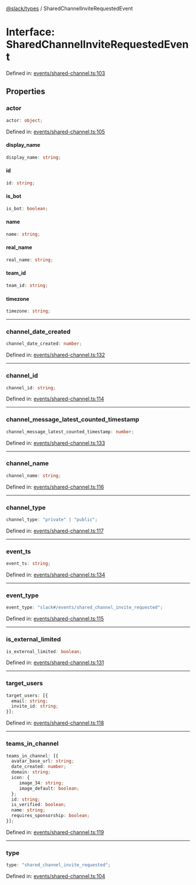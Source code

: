 [@slack/types](../index.md) / SharedChannelInviteRequestedEvent

# Interface: SharedChannelInviteRequestedEvent

Defined in: [events/shared-channel.ts:103](https://github.com/slackapi/node-slack-sdk/blob/main/packages/types/src/events/shared-channel.ts#L103)

## Properties

### actor

```ts
actor: object;
```

Defined in: [events/shared-channel.ts:105](https://github.com/slackapi/node-slack-sdk/blob/main/packages/types/src/events/shared-channel.ts#L105)

#### display\_name

```ts
display_name: string;
```

#### id

```ts
id: string;
```

#### is\_bot

```ts
is_bot: boolean;
```

#### name

```ts
name: string;
```

#### real\_name

```ts
real_name: string;
```

#### team\_id

```ts
team_id: string;
```

#### timezone

```ts
timezone: string;
```

***

### channel\_date\_created

```ts
channel_date_created: number;
```

Defined in: [events/shared-channel.ts:132](https://github.com/slackapi/node-slack-sdk/blob/main/packages/types/src/events/shared-channel.ts#L132)

***

### channel\_id

```ts
channel_id: string;
```

Defined in: [events/shared-channel.ts:114](https://github.com/slackapi/node-slack-sdk/blob/main/packages/types/src/events/shared-channel.ts#L114)

***

### channel\_message\_latest\_counted\_timestamp

```ts
channel_message_latest_counted_timestamp: number;
```

Defined in: [events/shared-channel.ts:133](https://github.com/slackapi/node-slack-sdk/blob/main/packages/types/src/events/shared-channel.ts#L133)

***

### channel\_name

```ts
channel_name: string;
```

Defined in: [events/shared-channel.ts:116](https://github.com/slackapi/node-slack-sdk/blob/main/packages/types/src/events/shared-channel.ts#L116)

***

### channel\_type

```ts
channel_type: "private" | "public";
```

Defined in: [events/shared-channel.ts:117](https://github.com/slackapi/node-slack-sdk/blob/main/packages/types/src/events/shared-channel.ts#L117)

***

### event\_ts

```ts
event_ts: string;
```

Defined in: [events/shared-channel.ts:134](https://github.com/slackapi/node-slack-sdk/blob/main/packages/types/src/events/shared-channel.ts#L134)

***

### event\_type

```ts
event_type: "slack#/events/shared_channel_invite_requested";
```

Defined in: [events/shared-channel.ts:115](https://github.com/slackapi/node-slack-sdk/blob/main/packages/types/src/events/shared-channel.ts#L115)

***

### is\_external\_limited

```ts
is_external_limited: boolean;
```

Defined in: [events/shared-channel.ts:131](https://github.com/slackapi/node-slack-sdk/blob/main/packages/types/src/events/shared-channel.ts#L131)

***

### target\_users

```ts
target_users: [{
  email: string;
  invite_id: string;
}];
```

Defined in: [events/shared-channel.ts:118](https://github.com/slackapi/node-slack-sdk/blob/main/packages/types/src/events/shared-channel.ts#L118)

***

### teams\_in\_channel

```ts
teams_in_channel: [{
  avatar_base_url: string;
  date_created: number;
  domain: string;
  icon: {
     image_34: string;
     image_default: boolean;
  };
  id: string;
  is_verified: boolean;
  name: string;
  requires_sponsorship: boolean;
}];
```

Defined in: [events/shared-channel.ts:119](https://github.com/slackapi/node-slack-sdk/blob/main/packages/types/src/events/shared-channel.ts#L119)

***

### type

```ts
type: "shared_channel_invite_requested";
```

Defined in: [events/shared-channel.ts:104](https://github.com/slackapi/node-slack-sdk/blob/main/packages/types/src/events/shared-channel.ts#L104)
